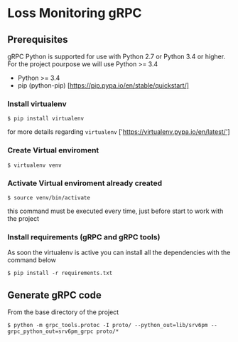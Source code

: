 # Loss Monitoring gRPC

## Prerequisites

gRPC Python is supported for use with Python 2.7 or Python 3.4 or higher.
For the project pourpose we will use Python >= 3.4

- Python >= 3.4
- pip (python-pip) [https://pip.pypa.io/en/stable/quickstart/]

### Install virtualenv

    $ pip install virtualenv

for more details regarding `virtualenv` ['https://virtualenv.pypa.io/en/latest/']

### Create Virtual enviroment

    $ virtualenv venv

### Activate Virtual enviroment already created

    $ source venv/bin/activate

this command must be executed every time, just before start to work with the project

### Install requirements (gRPC and gRPC tools)

As soon the virtualenv is active you can install all the dependencies with the command below

    $ pip install -r requirements.txt

## Generate gRPC code

From the base directory of the project

    $ python -m grpc_tools.protoc -I proto/ --python_out=lib/srv6pm --grpc_python_out=srv6pm_grpc proto/*
